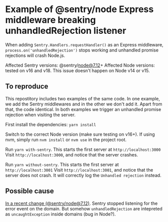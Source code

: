 # Example of @sentry/node Express middleware breaking unhandledRejection listener

When adding `Sentry.Handlers.requestHandler()` as an Express middleware, `process.on('unhandledRejection')` stops working and unhandled promise rejections will crash Node.js.

Affected Sentry versions: @sentry/node@7.12+
Affected Node versions: tested on v16 and v18. This issue doesn't happen on Node v14 or v15.

## To reproduce

This repostitory includes two examples of the same code. In one example, we add the Sentry middlewares and in the other we don't add it. Apart from that, the code identical. In both examples we trigger an unhandled promise rejection when visiting the server.

First install the dependencies:
`yarn install`

Switch to the correct Node version (make sure testing on v16+). If using nvm, simply run `nvm install` or `nvm use` in the project root.

Run `yarn with-sentry`. This starts the first server at `http://localhost:3000`
Visit `http://localhost:3000`, and notice that the server crashes.

Run `yarn without-sentry`. This starts the first server at `http://localhost:3001`
Visit `http://localhost:3001`, and notice that the server does not crash. It will correctly log the `Unhandled rejection` instead.

## Possible cause

[In a recent change (@sentry/node@7.12)](https://github.com/getsentry/sentry-javascript/pull/5627/files). Sentry stopped listening for the error event on the domain. But somehow `unhandledRejection` are intepreted as `uncaughtException` inside domains (bug in Node?).
